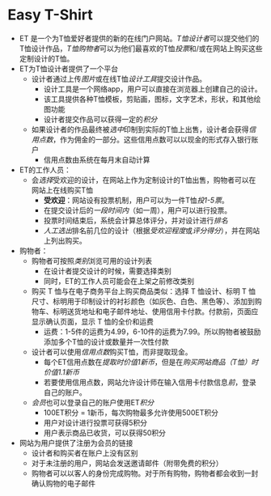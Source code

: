 # Easy T-Shirt
- ET 是一个为T恤爱好者提供的新的在线门户网站。*T恤设计者*可以提交他们的T恤设计作品，*T恤购物者*可以为他们最喜欢的T恤*投票*和/或在网站上购买这些定制设计的T恤。
- ET为T恤设计者提供了一个平台
	- 设计者通过上传*图片*或在线T恤*设计工具*提交设计作品。
		- 设计工具是一个网络app，用户可以直接在浏览器上创建自己的设计。
		- 该工具提供各种T恤模板，剪贴画，图标，文字艺术，形状，和其他绘图功能
		- 设计者提交作品可以获得一定的*积分*
	- 如果设计者的作品最终被*选中*印制到实际的T恤上出售，设计者会获得*信用点数*，作为佣金的一部分。这些信用点数可以以现金的形式存入银行账户
		- 信用点数由系统在每月末自动计算
- ET的工作人员：
	- 会*选择*受欢迎的设计，在网站上作为定制设计的T恤出售，购物者可以在网站上在线购买T恤
		- **受欢迎**：网站设有投票机制，用户可以为一件T恤*投1-5票*。
		- 在提交设计后的*一段时间内*（如一周），用户可以进行投票。
		- 投票时间结束后，系统会计算总体评分，并对设计进行*排名*
		- *人工选出*排名前几位的设计（根据*受欢迎程度*或*评分得分*），并在网站上列出购买。
- 购物者：
	- 购物者可按照*类别*浏览可用的设计列表
		- 在设计者提交设计的时候，需要选择类别
		- 同时，ET的工作人员可能会在上架之前修改类别
	- 购买 T 恤与在电子商务平台上购买商品类似：选择 T 恤设计、标明 T 恤尺寸、标明用于印制设计的衬衫颜色（如灰色、白色、黑色等）、添加到购物车、标明送货地址和电子邮件地址、使用信用卡付款。付款前，页面应显示确认页面，显示 T 恤的全价和运费
		- 运费：1-5件的运费为4.99，6-10件的运费为7.99。所以购物者被鼓励添加多个T恤的设计或数量并一次性付款
	- 设计者可以使用*信用点数*购买T恤，而非提取现金。
		- 每个ET信用点数在*提取时价值1新币*，但是在*购买网站商品（T恤）时价值1.1新币*
		- 若要使用信用点数，网站允许设计师在输入信用卡付款信息*前*，登录自己的账户。
	- *会员*也可以登录自己的账户使用ET*积分*
		- 100ET积分 = 1新币，每次购物最多允许使用500ET积分
		- 用户对设计进行投票可获得5积分
		- 用户表示商品已收货，可以获得50积分
- 网站为用户提供了注册为会员的链接
	- 设计者和购买者在账户上没有区别
	- 对于未注册的用户，网站会发送邀请邮件（附带免费的积分）
	- 购物者可以以客人的身份完成购物。对于所有购物，购物者都会收到一封确认购物的电子邮件